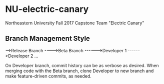 # NU-electric-canary
Northeastern University Fall 2017 Capstone Team "Electric Canary"

Branch Management Style
-----------------------
-->Release Branch
---->Beta Branch
------>Developer 1
------>Developer 2
...

On Developer branch, commit history can be as verbose as desired. When merging code with the Beta branch, clone Developer to new branch and make feature-driven commits, as needed.
